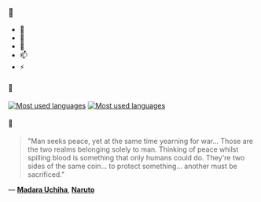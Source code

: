 ### 👋

- 🔭
- 🌱
- 💬
- 📫
- ⚡

#### 🧏

[![Most used languages](https://github-readme-stats-aynah.vercel.app/api/top-langs/?username=aynh&theme=solarized-dark&langs_count=6&layout=compact&hide_title=true)](https://github.com/anuraghazra/github-readme-stats#gh-dark-mode-only)
[![Most used languages](https://github-readme-stats-aynah.vercel.app/api/top-langs/?username=aynh&theme=solarized-light&langs_count=6&layout=compact&hide_title=true)](https://github.com/anuraghazra/github-readme-stats#gh-light-mode-only)

#### 💬

> "Man seeks peace, yet at the same time yearning for war... Those are the two realms belonging solely to man. Thinking of peace whilst spilling blood is something that only humans could do. They're two sides of the same coin... to protect something... another must be sacrificed."

&mdash; [**Madara Uchiha**](https://myanimelist.net/character.php?q=Madara%20Uchiha&cat=character), [**Naruto**](https://myanimelist.net/search/all?q=Naruto&cat=all)
